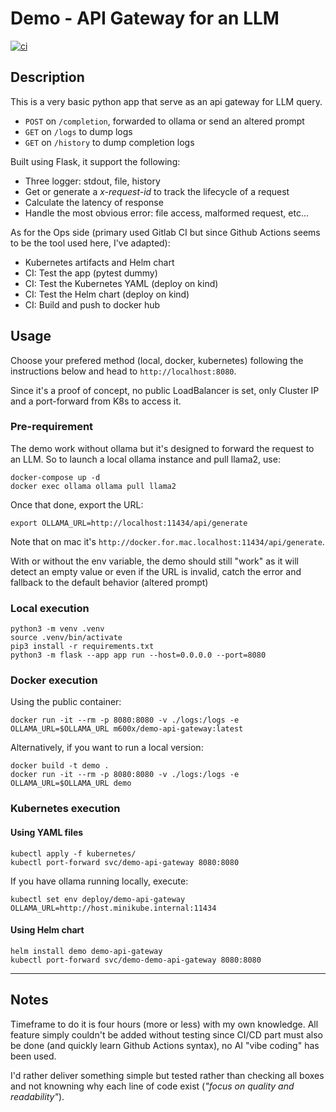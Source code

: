 # Demo - API Gateway for an LLM

[![ci](https://github.com/m600x/demo-api-gateway/actions/workflows/ci.yml/badge.svg)](https://github.com/m600x/demo-api-gateway/actions/workflows/ci.yml)

## Description
This is a very basic python app that serve as an api gateway for LLM query.
- `POST` on `/completion`, forwarded to ollama or send an altered prompt
- `GET` on `/logs` to dump logs
- `GET` on `/history` to dump completion logs

Built using Flask, it support the following:
- Three logger: stdout, file, history
- Get or generate a *x-request-id* to track the lifecycle of a request
- Calculate the latency of response
- Handle the most obvious error: file access, malformed request, etc...

As for the Ops side (primary used Gitlab CI but since Github Actions seems to be the tool used here, I've adapted):
- Kubernetes artifacts and Helm chart
- CI: Test the app (pytest dummy)
- CI: Test the Kubernetes YAML (deploy on kind)
- CI: Test the Helm chart (deploy on kind)
- CI: Build and push to docker hub

## Usage

Choose your prefered method (local, docker, kubernetes) following the instructions below and head to `http://localhost:8080`.

Since it's a proof of concept, no public LoadBalancer is set, only Cluster IP and a port-forward from K8s to access it.

### Pre-requirement
The demo work without ollama but it's designed to forward the request to an LLM. So to launch a local ollama instance and pull llama2, use:
```
docker-compose up -d
docker exec ollama ollama pull llama2
```

Once that done, export the URL:
```
export OLLAMA_URL=http://localhost:11434/api/generate
```
Note that on mac it's `http://docker.for.mac.localhost:11434/api/generate`.

With or without the env variable, the demo should still "work" as it will detect an empty value or even if the URL is invalid, catch the error and fallback to the default behavior (altered prompt)

### Local execution
```
python3 -m venv .venv
source .venv/bin/activate
pip3 install -r requirements.txt
python3 -m flask --app app run --host=0.0.0.0 --port=8080
```

### Docker execution
Using the public container:
```
docker run -it --rm -p 8080:8080 -v ./logs:/logs -e OLLAMA_URL=$OLLAMA_URL m600x/demo-api-gateway:latest
```

Alternatively, if you want to run a local version:
```
docker build -t demo .
docker run -it --rm -p 8080:8080 -v ./logs:/logs -e OLLAMA_URL=$OLLAMA_URL demo
```
### Kubernetes execution

#### Using YAML files
```
kubectl apply -f kubernetes/
kubectl port-forward svc/demo-api-gateway 8080:8080
```

If you have ollama running locally, execute:
```
kubectl set env deploy/demo-api-gateway OLLAMA_URL=http://host.minikube.internal:11434
```

#### Using Helm chart
```
helm install demo demo-api-gateway
kubectl port-forward svc/demo-demo-api-gateway 8080:8080
```

---

## Notes
Timeframe to do it is four hours (more or less) with my own knowledge. All feature simply couldn't be added without testing since CI/CD part must also be done (and quickly learn Github Actions syntax), no AI "vibe coding" has been used.

I'd rather deliver something simple but tested rather than checking all boxes and not knowning why each line of code exist (*"focus on quality and readability"*).
